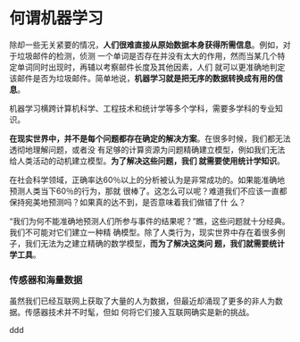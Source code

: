 何谓机器学习
=================================================================================
除却一些无关紧要的情况，**人们很难直接从原始数据本身获得所需信息**。例如，对于垃圾邮件的检测，侦测
一个单词是否存在并没有太大的作用，然而当某几个特定单词同时出现时，再辅以考察邮件长度及其他因素，人们
就可以更准确地判定该邮件是否为垃圾邮件。简单地说，**机器学习就是把无序的数据转换成有用的信息**。

机器学习横跨计算机科学、工程技术和统计学等多个学科，需要多学科的专业知识。

**在现实世界中，并不是每个问题都存在确定的解决方案**。在很多时候，我们都无法透彻地理解问题，或者没
有足够的计算资源为问题精确建立模型，例如我们无法给人类活动的动机建立模型。**为了解决这些问题，我们
就需要使用统计学知识**。

在社会科学领域，正确率达60％以上的分析被认为是非常成功的。如果能准确地预测人类当下60％的行为，那就
很棒了。这怎么可以呢？难道我们不应该一直都保持宛美地预测吗？如果真的达不到，是否意味着我们做错了什
么？

“我们为何不能准确地预测人们所参与事件的结果呢？”瞧，这些问题就十分经典。我们不可能对它们建立一种精
确模型。除了人类行为，现实世界中存在着很多例子，我们无法为之建立精确的数学模型，**而为了解决这类问
题，我们就需要统计学工具**。

### 传感器和海量数据
虽然我们已经互联网上获取了大量的人为数据，但最近却涌现了更多的非人为数据。传感器技术并不时髦，但如
何将它们接入互联网确实是新的挑战。



































ddd
